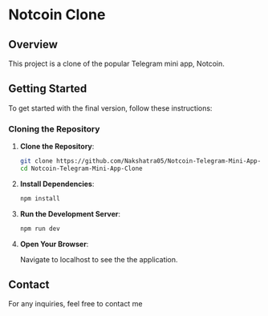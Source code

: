 # Notcoin Clone

## Overview

This project is a clone of the popular Telegram mini app, Notcoin.

## Getting Started

To get started with the final version, follow these instructions:

### Cloning the Repository

1. **Clone the Repository**:

    ```bash
    git clone https://github.com/Nakshatra05/Notcoin-Telegram-Mini-App-Clone.git
    cd Notcoin-Telegram-Mini-App-Clone
    ```


2. **Install Dependencies**:

    ```bash
    npm install
    ```

3. **Run the Development Server**:

    ```bash
    npm run dev
    ```

4. **Open Your Browser**:

    Navigate to localhost to see the the application.

## Contact

For any inquiries, feel free to contact me

